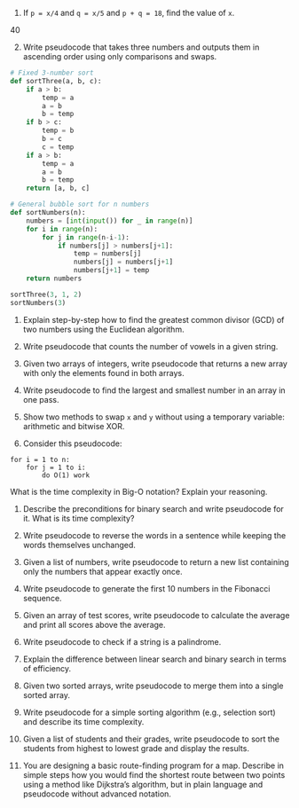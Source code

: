 1. If `p = x/4` and `q = x/5` and `p + q = 18`, find the value of `x`.

40

2. Write pseudocode that takes three numbers and outputs them in ascending order using only comparisons and swaps.

```py
# Fixed 3-number sort
def sortThree(a, b, c):
    if a > b:
        temp = a
        a = b
        b = temp
    if b > c:
        temp = b
        b = c
        c = temp
    if a > b:
        temp = a
        a = b
        b = temp
    return [a, b, c]

# General bubble sort for n numbers
def sortNumbers(n):
    numbers = [int(input()) for _ in range(n)]
    for i in range(n):
        for j in range(n-i-1):
            if numbers[j] > numbers[j+1]:
                temp = numbers[j]
                numbers[j] = numbers[j+1]
                numbers[j+1] = temp
    return numbers

sortThree(3, 1, 2)
sortNumbers(3)
```

1. Explain step-by-step how to find the greatest common divisor (GCD) of two numbers using the Euclidean algorithm.

2. Write pseudocode that counts the number of vowels in a given string.

3. Given two arrays of integers, write pseudocode that returns a new array with only the elements found in both arrays.

4. Write pseudocode to find the largest and smallest number in an array in one pass.

5. Show two methods to swap `x` and `y` without using a temporary variable: arithmetic and bitwise XOR.

6. Consider this pseudocode:
```
for i = 1 to n:
    for j = 1 to i:
        do O(1) work
```
What is the time complexity in Big-O notation? Explain your reasoning.

1.  Describe the preconditions for binary search and write pseudocode for it. What is its time complexity?

2.  Write pseudocode to reverse the words in a sentence while keeping the words themselves unchanged.

3.  Given a list of numbers, write pseudocode to return a new list containing only the numbers that appear exactly once.

4.  Write pseudocode to generate the first 10 numbers in the Fibonacci sequence.

5.  Given an array of test scores, write pseudocode to calculate the average and print all scores above the average.

6.  Write pseudocode to check if a string is a palindrome.

7.  Explain the difference between linear search and binary search in terms of efficiency.

8.  Given two sorted arrays, write pseudocode to merge them into a single sorted array.

9.  Write pseudocode for a simple sorting algorithm (e.g., selection sort) and describe its time complexity.

10. Given a list of students and their grades, write pseudocode to sort the students from highest to lowest grade and display the results.

11. You are designing a basic route-finding program for a map. Describe in simple steps how you would find the shortest route between two points using a method like Dijkstra’s algorithm, but in plain language and pseudocode without advanced notation.
